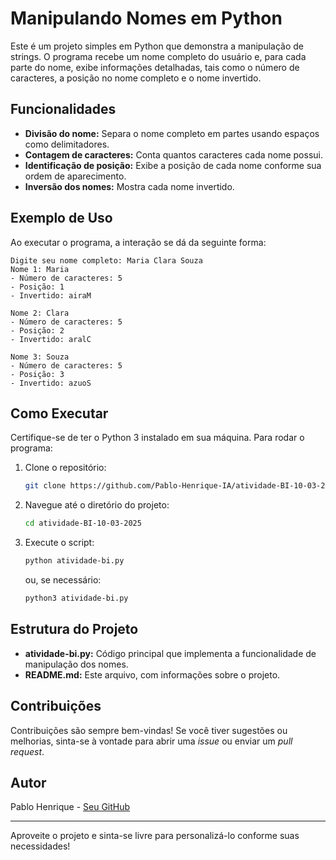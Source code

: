 # Manipulando Nomes em Python

Este é um projeto simples em Python que demonstra a manipulação de strings. O programa recebe um nome completo do usuário e, para cada parte do nome, exibe informações detalhadas, tais como o número de caracteres, a posição no nome completo e o nome invertido.

## Funcionalidades

- **Divisão do nome:** Separa o nome completo em partes usando espaços como delimitadores.
- **Contagem de caracteres:** Conta quantos caracteres cada nome possui.
- **Identificação de posição:** Exibe a posição de cada nome conforme sua ordem de aparecimento.
- **Inversão dos nomes:** Mostra cada nome invertido.

## Exemplo de Uso

Ao executar o programa, a interação se dá da seguinte forma:

```
Digite seu nome completo: Maria Clara Souza
Nome 1: Maria
- Número de caracteres: 5
- Posição: 1
- Invertido: airaM

Nome 2: Clara
- Número de caracteres: 5
- Posição: 2
- Invertido: aralC

Nome 3: Souza
- Número de caracteres: 5
- Posição: 3
- Invertido: azuoS
```

## Como Executar

Certifique-se de ter o Python 3 instalado em sua máquina. Para rodar o programa:

1. Clone o repositório:
   ```bash
   git clone https://github.com/Pablo-Henrique-IA/atividade-BI-10-03-2025.git
   ```
2. Navegue até o diretório do projeto:
   ```bash
   cd atividade-BI-10-03-2025
   ```
3. Execute o script:
   ```bash
   python atividade-bi.py
   ```
   ou, se necessário:
   ```bash
   python3 atividade-bi.py
   ```

## Estrutura do Projeto

- **atividade-bi.py:** Código principal que implementa a funcionalidade de manipulação dos nomes.
- **README.md:** Este arquivo, com informações sobre o projeto.

## Contribuições

Contribuições são sempre bem-vindas! Se você tiver sugestões ou melhorias, sinta-se à vontade para abrir uma _issue_ ou enviar um _pull request_.

## Autor

Pablo Henrique - [Seu GitHub](https://github.com/Pablo-Henrique-IA)

---

Aproveite o projeto e sinta-se livre para personalizá-lo conforme suas necessidades!
